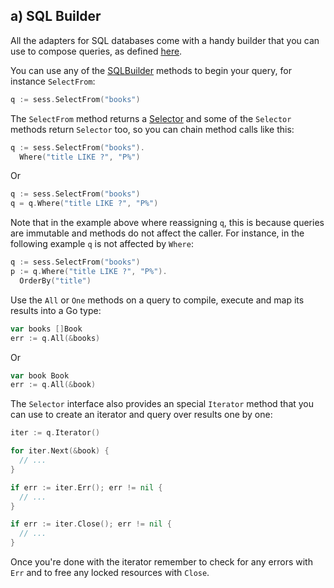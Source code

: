 ## a) SQL Builder

All the adapters for SQL databases come with a handy builder that you
can use to compose queries, as defined [here](https://upper.io/db.v3/lib/sqlbuilder).

You can use any of the [SQLBuilder][1] methods to begin your query, for
instance `SelectFrom`:

```go
q := sess.SelectFrom("books")
```

The `SelectFrom` method returns a [Selector][2] and some of the `Selector`
methods return `Selector` too, so you can chain method calls like this:

```go
q := sess.SelectFrom("books").
  Where("title LIKE ?", "P%")
```

Or

```go
q := sess.SelectFrom("books")
q = q.Where("title LIKE ?", "P%")
```

Note that in the example above where reassigning `q`, this is because queries
are immutable and methods do not affect the caller. For instance, in the
following example `q` is not affected by `Where`:

```go
q := sess.SelectFrom("books")
p := q.Where("title LIKE ?", "P%").
  OrderBy("title")
```

Use the `All` or `One` methods on a query to compile, execute and map its
results into a Go type:

```go
var books []Book
err := q.All(&books)
```

Or

```go
var book Book
err := q.All(&book)
```

The `Selector` interface also provides an special `Iterator` method that you
can use to create an iterator and query over results one by one:

```go
iter := q.Iterator()

for iter.Next(&book) {
  // ...
}

if err := iter.Err(); err != nil {
  // ...
}

if err := iter.Close(); err != nil {
  // ...
}
```

Once you're done with the iterator remember to check for any errors with `Err`
and to free any locked resources with `Close`.

[1]: https://godoc.org/upper.io/db.v3/lib/sqlbuilder#SQLBuilder
[2]: https://godoc.org/upper.io/db.v3/lib/sqlbuilder#Selector
